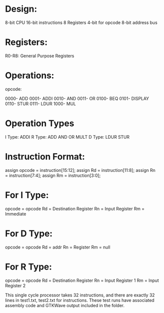 # Design:

8-bit CPU
16-bit instructions
8 Registers
4-bit for opcode
8-bit address bus

# Registers:

R0-R8: General Purpose Registers

# Operations:

opcode:

0000- ADD
0001- ADDI
0010- AND
0011- OR
0100- BEQ
0101- DISPLAY
0110- STUR
0111- LDUR
1000- MUL

# Operation Types

I Type: ADDI
R Type: ADD AND OR MULT
D Type: LDUR STUR

# Instruction Format:

assign opcode = instruction[15:12];
assign Rd = instruction[11:8];
assign Rn = instruction[7:4];
assign Rm = instruction[3:0];

# For I Type:

opcode = opcode
Rd = Destination Register
Rn = Input Register
Rm = Immediate

# For D Type:

opcode = opcode
Rd = addr
Rn = Register
Rm = null

# For R Type:

opcode = opcode
Rd = Destination Register
Rn = Input Register 1
Rm = Input Register 2

This single cycle processor takes 32 instructions, and there are exactly 32 lines in test1.txt, test2.txt for instructions.
These test runs have associated assembly code and GTKWave output included in the folder.
